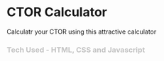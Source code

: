 # CTOR Calculator

Calculatr your CTOR using this attractive calculator

<h3 style="color: #c3c3c3;">Tech Used - HTML, CSS and Javascript </h3>
